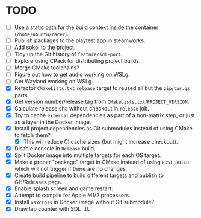 # TODO
- [ ] Use a static path for the build context inside the container (`/home/ubuntu/racer`).
- [ ] Publish packages to the playtest app in steamworks.
- [ ] Add sokol to the project.
- [ ] Tidy up the Git history of `feature/sdl-port`.
- [ ] Explore using CPack for distributing project builds.
- [ ] Merge CMake toolchains?
- [ ] Figure out how to get audio working on WSLg.
- [ ] Get Wayland working on WSLg.
- [x] Refactor `CMakeLists.txt` `release` target to reused all but the `zip`/`tar.gz` parts.
- [x] Get version number/release tag from `CMakeLists.txt`/`PROJECT_VERSION`.
- [x] Calculate release sha without checkout in `release` job.
- [x] Try to cache `external` dependencies as part of a non-matrix step, or just as a layer in the Docker image.
- [x] Install project dependencies as Git submodules instead of using CMake to fetch them?
  - [x] This will reduce CI cache sizes (but might increase checkout).
- [x] Disable console in `Release` build.
- [x] Split Docker image into multiple targets for each OS target.
- [x] Make a proper "package" target in CMake instead of using `POST_BUILD` which will not trigger if there are no changes.
- [x] Create build pipeline to build different targets and publish to GH/Releases page.
- [x] Enable splash screen and game restart.
- [x] Attempt to compile for Apple M1/2 processors.
- [x] Install `osxcross` in Docker image without Git submodule?
- [x] Draw lap counter with SDL_ttf.
